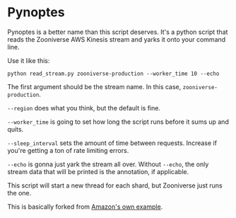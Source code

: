 # Pynoptes

Pynoptes is a better name than this script deserves. It's a python script that reads the Zooniverse AWS Kinesis stream and yarks it onto your command line.

Use it like this:

`python read_stream.py zooniverse-production --worker_time 10 --echo`

The first argument should be the stream name. In this case, `zooniverse-production`.

`--region` does what you think, but the default is fine.

`--worker_time` is going to set how long the script runs before it sums up and quits.

`--sleep_interval` sets the amount of time between requests. Increase if you're getting a ton of rate limiting errors.

`--echo` is gonna just yark the stream all over. Without `--echo`, the only stream data that will be printed is the annotation, if applicable.

This script will start a new thread for each shard, but Zooniverse just runs the one.
        
This is basically forked from [Amazon's own example](https://github.com/awslabs/kinesis-poster-worker).
